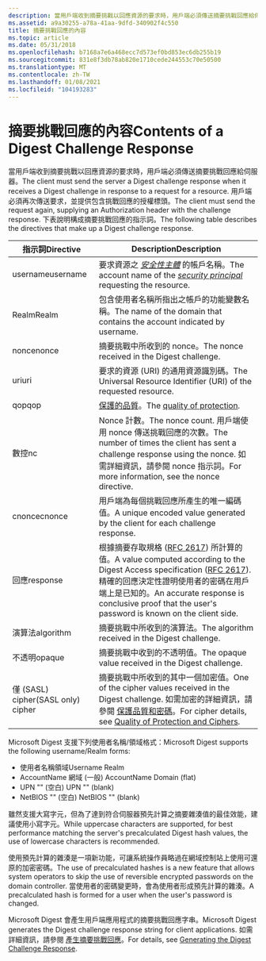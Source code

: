 ```yaml
---
description: 當用戶端收到摘要挑戰以回應資源的要求時，用戶端必須傳送摘要挑戰回應給伺服器。
ms.assetid: a9a30255-a78a-41aa-9dfd-340902f4c550
title: 摘要挑戰回應的內容
ms.topic: article
ms.date: 05/31/2018
ms.openlocfilehash: b7168a7e6a468ecc7d573ef0bd853ec6db255b19
ms.sourcegitcommit: 831e8f3db78ab820e1710cede244553c70e50500
ms.translationtype: MT
ms.contentlocale: zh-TW
ms.lasthandoff: 01/08/2021
ms.locfileid: "104193283"
---
```

# <a name="contents-of-a-digest-challenge-response"></a><span data-ttu-id="4b3c4-103">摘要挑戰回應的內容</span><span class="sxs-lookup"><span data-stu-id="4b3c4-103">Contents of a Digest Challenge Response</span></span>

<span data-ttu-id="4b3c4-104">當用戶端收到摘要挑戰以回應資源的要求時，用戶端必須傳送摘要挑戰回應給伺服器。</span><span class="sxs-lookup"><span data-stu-id="4b3c4-104">The client must send the server a Digest challenge response when it receives a Digest challenge in response to a request for a resource.</span></span> <span data-ttu-id="4b3c4-105">用戶端必須再次傳送要求，並提供包含挑戰回應的授權標頭。</span><span class="sxs-lookup"><span data-stu-id="4b3c4-105">The client must send the request again, supplying an Authorization header with the challenge response.</span></span> <span data-ttu-id="4b3c4-106">下表說明構成摘要挑戰回應的指示詞。</span><span class="sxs-lookup"><span data-stu-id="4b3c4-106">The following table describes the directives that make up a Digest challenge response.</span></span>



| <span data-ttu-id="4b3c4-107">指示詞</span><span class="sxs-lookup"><span data-stu-id="4b3c4-107">Directive</span></span>          | <span data-ttu-id="4b3c4-108">Description</span><span class="sxs-lookup"><span data-stu-id="4b3c4-108">Description</span></span>                                                                                                                                                                                                                |
|--------------------|----------------------------------------------------------------------------------------------------------------------------------------------------------------------------------------------------------------------------|
| <span data-ttu-id="4b3c4-109">username</span><span class="sxs-lookup"><span data-stu-id="4b3c4-109">username</span></span>           | <span data-ttu-id="4b3c4-110">要求資源之 [*安全性主體*](/windows/desktop/SecGloss/s-gly) 的帳戶名稱。</span><span class="sxs-lookup"><span data-stu-id="4b3c4-110">The account name of the [*security principal*](/windows/desktop/SecGloss/s-gly) requesting the resource.</span></span>                                                                  |
| <span data-ttu-id="4b3c4-111">Realm</span><span class="sxs-lookup"><span data-stu-id="4b3c4-111">Realm</span></span>              | <span data-ttu-id="4b3c4-112">包含使用者名稱所指出之帳戶的功能變數名稱。</span><span class="sxs-lookup"><span data-stu-id="4b3c4-112">The name of the domain that contains the account indicated by username.</span></span>                                                                                                                                                    |
| <span data-ttu-id="4b3c4-113">nonce</span><span class="sxs-lookup"><span data-stu-id="4b3c4-113">nonce</span></span>              | <span data-ttu-id="4b3c4-114">摘要挑戰中所收到的 nonce。</span><span class="sxs-lookup"><span data-stu-id="4b3c4-114">The nonce received in the Digest challenge.</span></span>                                                                                                                                                                                |
| <span data-ttu-id="4b3c4-115">uri</span><span class="sxs-lookup"><span data-stu-id="4b3c4-115">uri</span></span>                | <span data-ttu-id="4b3c4-116">要求的資源 (URI) 的通用資源識別碼。</span><span class="sxs-lookup"><span data-stu-id="4b3c4-116">The Universal Resource Identifier (URI) of the requested resource.</span></span>                                                                                                                                                         |
| <span data-ttu-id="4b3c4-117">qop</span><span class="sxs-lookup"><span data-stu-id="4b3c4-117">qop</span></span>                | <span data-ttu-id="4b3c4-118">[保護的品質](quality-of-protection.md)。</span><span class="sxs-lookup"><span data-stu-id="4b3c4-118">The [quality of protection](quality-of-protection.md).</span></span>                                                                                                                                                                    |
| <span data-ttu-id="4b3c4-119">數控</span><span class="sxs-lookup"><span data-stu-id="4b3c4-119">nc</span></span>                 | <span data-ttu-id="4b3c4-120">Nonce 計數。</span><span class="sxs-lookup"><span data-stu-id="4b3c4-120">The nonce count.</span></span> <span data-ttu-id="4b3c4-121">用戶端使用 nonce 傳送挑戰回應的次數。</span><span class="sxs-lookup"><span data-stu-id="4b3c4-121">The number of times the client has sent a challenge response using the nonce.</span></span> <span data-ttu-id="4b3c4-122">如需詳細資訊，請參閱 nonce 指示詞。</span><span class="sxs-lookup"><span data-stu-id="4b3c4-122">For more information, see the nonce directive.</span></span>                                                                              |
| <span data-ttu-id="4b3c4-123">cnonce</span><span class="sxs-lookup"><span data-stu-id="4b3c4-123">cnonce</span></span>             | <span data-ttu-id="4b3c4-124">用戶端為每個挑戰回應所產生的唯一編碼值。</span><span class="sxs-lookup"><span data-stu-id="4b3c4-124">A unique encoded value generated by the client for each challenge response.</span></span>                                                                                                                                                |
| <span data-ttu-id="4b3c4-125">回應</span><span class="sxs-lookup"><span data-stu-id="4b3c4-125">response</span></span>           | <span data-ttu-id="4b3c4-126">根據摘要存取規格 ([RFC 2617](https://www.ietf.org/rfc/rfc2617.txt)) 所計算的值。</span><span class="sxs-lookup"><span data-stu-id="4b3c4-126">A value computed according to the Digest Access specification ([RFC 2617](https://www.ietf.org/rfc/rfc2617.txt)).</span></span> <span data-ttu-id="4b3c4-127">精確的回應決定性證明使用者的密碼在用戶端上是已知的。</span><span class="sxs-lookup"><span data-stu-id="4b3c4-127">An accurate response is conclusive proof that the user's password is known on the client side.</span></span> |
| <span data-ttu-id="4b3c4-128">演算法</span><span class="sxs-lookup"><span data-stu-id="4b3c4-128">algorithm</span></span>          | <span data-ttu-id="4b3c4-129">摘要挑戰中所收到的演算法。</span><span class="sxs-lookup"><span data-stu-id="4b3c4-129">The algorithm received in the Digest challenge.</span></span>                                                                                                                                                                            |
| <span data-ttu-id="4b3c4-130">不透明</span><span class="sxs-lookup"><span data-stu-id="4b3c4-130">opaque</span></span>             | <span data-ttu-id="4b3c4-131">摘要挑戰中收到的不透明值。</span><span class="sxs-lookup"><span data-stu-id="4b3c4-131">The opaque value received in the Digest challenge.</span></span>                                                                                                                                                                         |
| <span data-ttu-id="4b3c4-132">僅 (SASL) cipher</span><span class="sxs-lookup"><span data-stu-id="4b3c4-132">(SASL only) cipher</span></span> | <span data-ttu-id="4b3c4-133">摘要挑戰中所收到的其中一個加密值。</span><span class="sxs-lookup"><span data-stu-id="4b3c4-133">One of the cipher values received in the Digest challenge.</span></span> <span data-ttu-id="4b3c4-134">如需加密的詳細資訊，請參閱 [保護品質和密碼](quality-of-protection-and-ciphers.md)。</span><span class="sxs-lookup"><span data-stu-id="4b3c4-134">For cipher details, see [Quality of Protection and Ciphers](quality-of-protection-and-ciphers.md).</span></span>                                                             |



 

<span data-ttu-id="4b3c4-135">Microsoft Digest 支援下列使用者名稱/領域格式：</span><span class="sxs-lookup"><span data-stu-id="4b3c4-135">Microsoft Digest supports the following username/Realm forms:</span></span>

-   <span data-ttu-id="4b3c4-136">使用者名稱領域</span><span class="sxs-lookup"><span data-stu-id="4b3c4-136">Username Realm</span></span>
-   <span data-ttu-id="4b3c4-137">AccountName 網域 (一般) </span><span class="sxs-lookup"><span data-stu-id="4b3c4-137">AccountName Domain (flat)</span></span>
-   <span data-ttu-id="4b3c4-138">UPN "" (空白) </span><span class="sxs-lookup"><span data-stu-id="4b3c4-138">UPN "" (blank)</span></span>
-   <span data-ttu-id="4b3c4-139">NetBIOS "" (空白) </span><span class="sxs-lookup"><span data-stu-id="4b3c4-139">NetBIOS "" (blank)</span></span>

<span data-ttu-id="4b3c4-140">雖然支援大寫字元，但為了達到符合伺服器預先計算之摘要雜湊值的最佳效能，建議使用小寫字元。</span><span class="sxs-lookup"><span data-stu-id="4b3c4-140">While uppercase characters are supported, for best performance matching the server's precalculated Digest hash values, the use of lowercase characters is recommended.</span></span>

<span data-ttu-id="4b3c4-141">使用預先計算的雜湊是一項新功能，可讓系統操作員略過在網域控制站上使用可還原的加密密碼。</span><span class="sxs-lookup"><span data-stu-id="4b3c4-141">The use of precalculated hashes is a new feature that allows system operators to skip the use of reversible encrypted passwords on the domain controller.</span></span> <span data-ttu-id="4b3c4-142">當使用者的密碼變更時，會為使用者形成預先計算的雜湊。</span><span class="sxs-lookup"><span data-stu-id="4b3c4-142">A precalculated hash is formed for a user when the user's password is changed.</span></span>

<span data-ttu-id="4b3c4-143">Microsoft Digest 會產生用戶端應用程式的摘要挑戰回應字串。</span><span class="sxs-lookup"><span data-stu-id="4b3c4-143">Microsoft Digest generates the Digest challenge response string for client applications.</span></span> <span data-ttu-id="4b3c4-144">如需詳細資訊，請參閱 [產生摘要挑戰回應](generating-the-digest-challenge-response.md)。</span><span class="sxs-lookup"><span data-stu-id="4b3c4-144">For details, see [Generating the Digest Challenge Response](generating-the-digest-challenge-response.md).</span></span>

 

 
